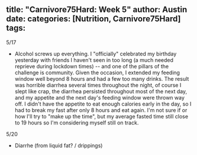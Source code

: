 title: "Carnivore75Hard: Week 5"
author: Austin
date:
categories: [Nutrition, Carnivore75Hard]
tags: 
---

5/17

* Alcohol screws up everything.  I "officially" celebrated my birthday yesterday with friends I haven't seen in too long (a much needed reprieve during lockdown times) -- and one of the pillars of the challenge is community.  Given the occasion, I extended my feeding window well beyond 8 hours and had a few too many drinks.  The result was horrible diarrhea several times throughout the night, of course I slept like crap, the diarrhea persisted throughout most of the next day, and my appetite and the next day's feeding window were thrown way off.  I didn't have the appetite to eat enough calories early in the day, so I had to break my fast after only 8 hours and eat again.  I'm not sure if or how I'll try to "make up the time", but my average fasted time still close to 19 hours so I'm considering myself still on track.
 
5/20

* Diarrhe (from liquid fat? / drippings)
